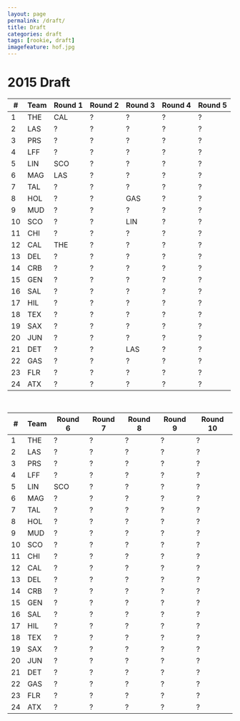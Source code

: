 ```yaml
---
layout: page
permalink: /draft/
title: Draft
categories: draft
tags: [rookie, draft]
imagefeature: hof.jpg
---
```


# 2015 Draft

\# | Team | Round 1 | Round 2 | Round 3 | Round 4 | Round 5 
--|------|---------|---------|---------|---------|---------
1 | THE | CAL | ? | ? | ? | ?
2 | LAS | ? | ? | ? | ? | ?
3 | PRS | ? | ? | ? | ? | ?
4 | LFF | ? | ? | ? | ? | ?
5 | LIN | SCO | ? | ? | ? | ?
6 | MAG | LAS | ? | ? | ? | ?
7 | TAL | ? | ? | ? | ? | ?
8 | HOL | ? | ? | GAS | ? | ?
9 | MUD | ? | ? | ? | ? | ?
10 | SCO | ? | ? | LIN | ? | ?
11 | CHI | ? | ? | ? | ? | ?
12 | CAL | THE | ? | ? | ? | ?
13 | DEL | ? | ? | ? | ? | ?
14 | CRB | ? | ? | ? | ? | ?
15 | GEN | ? | ? | ? | ? | ?
16 | SAL | ? | ? | ? | ? | ?
17 | HIL | ? | ? | ? | ? | ?
18 | TEX | ? | ? | ? | ? | ?
19 | SAX | ? | ? | ? | ? | ?
20 | JUN | ? | ? | ? | ? | ?
21 | DET | ? | ? | LAS | ? | ?
22 | GAS | ? | ? | ? | ? | ?
23 | FLR | ? | ? | ? | ? | ?
24 | ATX | ? | ? | ? | ? | ?

<br>

\# | Team | Round 6 | Round 7 | Round 8 | Round 9 | Round 10
---|------|---------|---------|---------|---------|----------
1 | THE | ? | ? | ? | ? | ?
2 | LAS | ? | ? | ? | ? | ?
3 | PRS | ? | ? | ? | ? | ?
4 | LFF | ? | ? | ? | ? | ?
5 | LIN | SCO | ? | ? | ? | ?
6 | MAG | ? | ? | ? | ? | ?
7 | TAL | ? | ? | ? | ? | ?
8 | HOL | ? | ? | ? | ? | ?
9 | MUD | ? | ? | ? | ? | ?
10 | SCO | ? | ? | ? | ? | ?
11 | CHI | ? | ? | ? | ? | ?
12 | CAL | ? | ? | ? | ? | ?
13 | DEL | ? | ? | ? | ? | ?
14 | CRB | ? | ? | ? | ? | ?
15 | GEN | ? | ? | ? | ? | ?
16 | SAL | ? | ? | ? | ? | ?
17 | HIL | ? | ? | ? | ? | ?
18 | TEX | ? | ? | ? | ? | ?
19 | SAX | ? | ? | ? | ? | ?
20 | JUN | ? | ? | ? | ? | ?
21 | DET | ? | ? | ? | ? | ?
22 | GAS | ? | ? | ? | ? | ?
23 | FLR | ? | ? | ? | ? | ?
24 | ATX | ? | ? | ? | ? | ?

